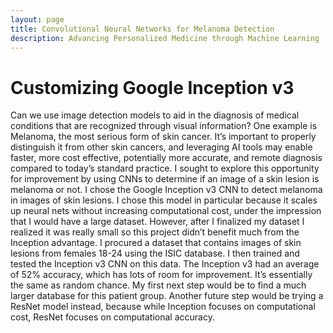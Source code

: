 ```yaml
---
layout: page
title: Convolutional Neural Networks for Melanoma Detection
description: Advancing Personalized Medicine through Machine Learning
---
```


# Customizing Google Inception v3

Can we use image detection models to aid in the diagnosis of medical conditions that are recognized through visual information? One example is Melanoma, the most serious form of skin cancer. It’s important to properly distinguish it from other skin cancers, and leveraging AI tools may enable faster, more cost effective, potentially more accurate, and remote diagnosis compared to today’s standard practice. I sought to explore this opportunity for improvement by using CNNs to determine if an image of a skin lesion is melanoma or not.
I chose the Google Inception v3 CNN to detect melanoma in images of skin lesions. I chose this model in particular because it scales up neural nets without increasing computational cost, under the impression that I would have a large dataset. However, after I finalized my dataset I realized it was really small so this project didn’t benefit much from the Inception advantage. I procured a dataset that contains images of skin lesions from females 18-24 using the ISIC database. I then trained and tested the Inception v3 CNN on this data. The Inception v3 had an average of 52% accuracy, which has lots of room for improvement. It’s essentially the same as random chance. My first next step would be to find a much larger database for this patient group. Another future step would be trying a ResNet model instead, because while Inception focuses on computational cost, ResNet focuses on computational accuracy.

